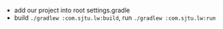 - add our project into root settings.gradle
- build `./gradlew :com.sjtu.lw:build`, run `./gradlew :com.sjtu.lw:run`